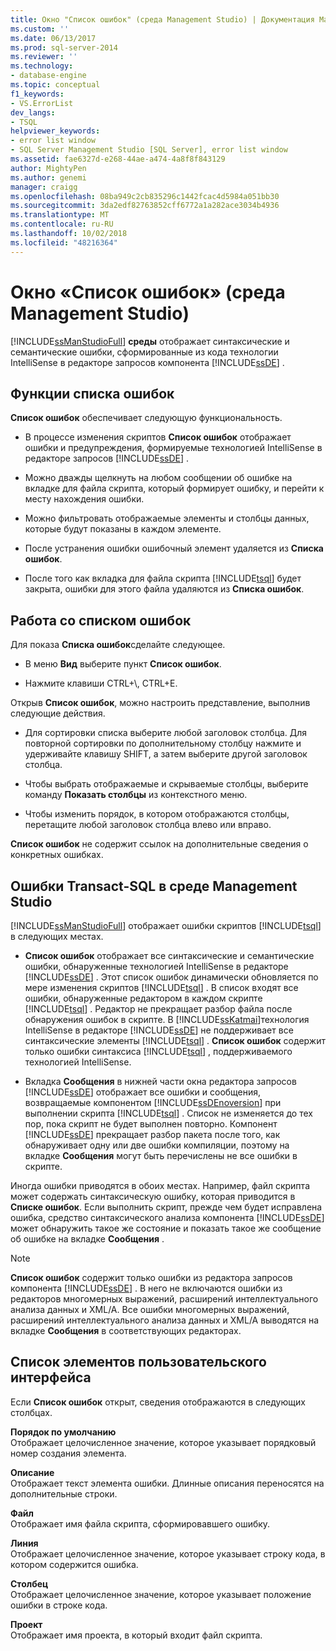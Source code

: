 ```yaml
---
title: Окно "Список ошибок" (среда Management Studio) | Документация Майкрософт
ms.custom: ''
ms.date: 06/13/2017
ms.prod: sql-server-2014
ms.reviewer: ''
ms.technology:
- database-engine
ms.topic: conceptual
f1_keywords:
- VS.ErrorList
dev_langs:
- TSQL
helpviewer_keywords:
- error list window
- SQL Server Management Studio [SQL Server], error list window
ms.assetid: fae6327d-e268-44ae-a474-4a8f8f843129
author: MightyPen
ms.author: genemi
manager: craigg
ms.openlocfilehash: 08ba949c2cb835296c1442fcac4d5984a051bb30
ms.sourcegitcommit: 3da2edf82763852cff6772a1a282ace3034b4936
ms.translationtype: MT
ms.contentlocale: ru-RU
ms.lasthandoff: 10/02/2018
ms.locfileid: "48216364"
---
```

# <a name="error-list-window-management-studio"></a>Окно «Список ошибок» (среда Management Studio)
  [!INCLUDE[ssManStudioFull](../../includes/ssmanstudiofull-md.md)] **среды** отображает синтаксические и семантические ошибки, сформированные из кода технологии IntelliSense в редакторе запросов компонента [!INCLUDE[ssDE](../../includes/ssde-md.md)] .  
  
## <a name="features-of-the-error-list"></a>Функции списка ошибок  
 **Список ошибок** обеспечивает следующую функциональность.  
  
-   В процессе изменения скриптов **Список ошибок** отображает ошибки и предупреждения, формируемые технологией IntelliSense в редакторе запросов [!INCLUDE[ssDE](../../includes/ssde-md.md)] .  
  
-   Можно дважды щелкнуть на любом сообщении об ошибке на вкладке для файла скрипта, который формирует ошибку, и перейти к месту нахождения ошибки.  
  
-   Можно фильтровать отображаемые элементы и столбцы данных, которые будут показаны в каждом элементе.  
  
-   После устранения ошибки ошибочный элемент удаляется из **Списка ошибок**.  
  
-   После того как вкладка для файла скрипта [!INCLUDE[tsql](../../includes/tsql-md.md)] будет закрыта, ошибки для этого файла удаляются из **Списка ошибок**.  
  
## <a name="working-with-the-error-list"></a>Работа со списком ошибок  
 Для показа **Списка ошибок**сделайте следующее.  
  
-   В меню **Вид** выберите пункт **Список ошибок**.  
  
-   Нажмите клавиши CTRL+\\, CTRL+E.  
  
 Открыв **Список ошибок**, можно настроить представление, выполнив следующие действия.  
  
-   Для сортировки списка выберите любой заголовок столбца. Для повторной сортировки по дополнительному столбцу нажмите и удерживайте клавишу SHIFT, а затем выберите другой заголовок столбца.  
  
-   Чтобы выбрать отображаемые и скрываемые столбцы, выберите команду **Показать столбцы** из контекстного меню.  
  
-   Чтобы изменить порядок, в котором отображаются столбцы, перетащите любой заголовок столбца влево или вправо.  
  
 **Список ошибок** не содержит ссылок на дополнительные сведения о конкретных ошибках.  
  
## <a name="transact-sql-errors-in-management-studio"></a>Ошибки Transact-SQL в среде Management Studio  
 [!INCLUDE[ssManStudioFull](../../includes/ssmanstudiofull-md.md)] отображает ошибки скриптов [!INCLUDE[tsql](../../includes/tsql-md.md)] в следующих местах.  
  
-   **Список ошибок** отображает все синтаксические и семантические ошибки, обнаруженные технологией IntelliSense в редакторе [!INCLUDE[ssDE](../../includes/ssde-md.md)] . Этот список ошибок динамически обновляется по мере изменения скриптов [!INCLUDE[tsql](../../includes/tsql-md.md)] . В список входят все ошибки, обнаруженные редактором в каждом скрипте [!INCLUDE[tsql](../../includes/tsql-md.md)] . Редактор не прекращает разбор файла после обнаружения ошибок в скрипте. В [!INCLUDE[ssKatmai](../../includes/sskatmai-md.md)]технология IntelliSense в редакторе [!INCLUDE[ssDE](../../includes/ssde-md.md)] не поддерживает все синтаксические элементы [!INCLUDE[tsql](../../includes/tsql-md.md)] . **Список ошибок** содержит только ошибки синтаксиса [!INCLUDE[tsql](../../includes/tsql-md.md)] , поддерживаемого технологией IntelliSense.  
  
-   Вкладка **Сообщения** в нижней части окна редактора запросов [!INCLUDE[ssDE](../../includes/ssde-md.md)] отображает все ошибки и сообщения, возвращаемые компонентом [!INCLUDE[ssDEnoversion](../../includes/ssdenoversion-md.md)] при выполнении скрипта [!INCLUDE[tsql](../../includes/tsql-md.md)] . Список не изменяется до тех пор, пока скрипт не будет выполнен повторно. Компонент [!INCLUDE[ssDE](../../includes/ssde-md.md)] прекращает разбор пакета после того, как обнаруживает одну или две ошибки компиляции, поэтому на вкладке **Сообщения** могут быть перечислены не все ошибки в скрипте.  
  
 Иногда ошибки приводятся в обоих местах. Например, файл скрипта может содержать синтаксическую ошибку, которая приводится в **Списке ошибок**. Если выполнить скрипт, прежде чем будет исправлена ошибка, средство синтаксического анализа компонента [!INCLUDE[ssDE](../../includes/ssde-md.md)] может обнаружить такое же состояние и показать такое же сообщение об ошибке на вкладке **Сообщения** .  
  
> [!NOTE]  
>  **Список ошибок** содержит только ошибки из редактора запросов компонента [!INCLUDE[ssDE](../../includes/ssde-md.md)] . В него не включаются ошибки из редакторов многомерных выражений, расширений интеллектуального анализа данных и XML/A. Все ошибки многомерных выражений, расширений интеллектуального анализа данных и XML/A выводятся на вкладке **Сообщения** в соответствующих редакторах.  
  
## <a name="uielement-list"></a>Список элементов пользовательского интерфейса  
 Если **Список ошибок** открыт, сведения отображаются в следующих столбцах.  
  
 **Порядок по умолчанию**  
 Отображает целочисленное значение, которое указывает порядковый номер создания элемента.  
  
 **Описание**  
 Отображает текст элемента ошибки. Длинные описания переносятся на дополнительные строки.  
  
 **Файл**  
 Отображает имя файла скрипта, сформировавшего ошибку.  
  
 **Линия**  
 Отображает целочисленное значение, которое указывает строку кода, в котором содержится ошибка.  
  
 **Столбец**  
 Отображает целочисленное значение, которое указывает положение ошибки в строке кода.  
  
 **Проект**  
 Отображает имя проекта, в который входит файл скрипта.  
  
  
